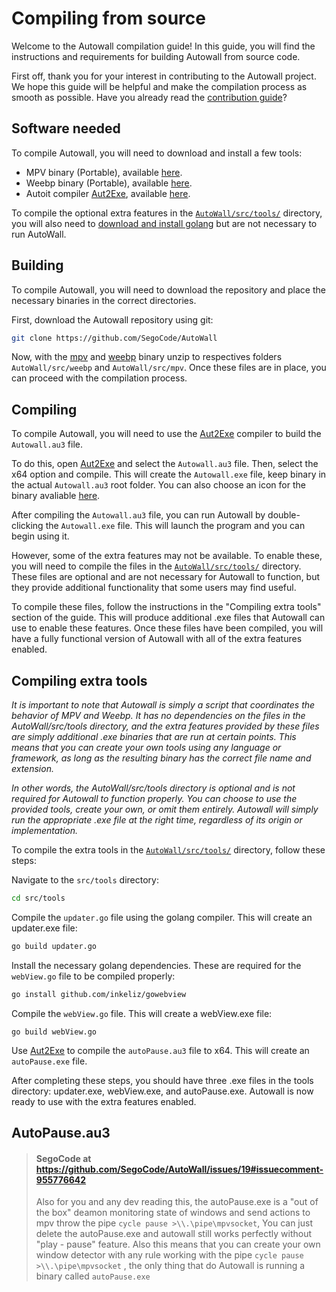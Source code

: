 
# Compiling from source

Welcome to the Autowall compilation guide! In this guide, you will find the instructions and requirements for building Autowall from source code.

First off, thank you for your interest in contributing to the Autowall project. We hope this guide will be helpful and make the compilation process as smooth as possible. Have you already read the [contribution guide](https://github.com/SegoCode/AutoWall/blob/master/CONTRIBUTING.md)? 

## Software needed

To compile Autowall, you will need to download and install a few tools:
- MPV binary (Portable), available [here](https://mpv.io/installation/).
- Weebp binary (Portable), available [here](https://github.com/Francesco149/weebp/releases).
- Autoit compiler [Aut2Exe](https://www.autoitscript.com/autoit3/docs/intro/compiler.htm), available [here](https://www.autoitscript.com/cgi-bin/getfile.pl?autoit3/autoit-v3.zip).

To compile the optional extra features in the [``AutoWall/src/tools/``](https://github.com/SegoCode/AutoWall/tree/master/src/tools) directory, you will also need to [download and install golang](https://go.dev/doc/install) but are not necessary to run AutoWall.

## Building 

To compile Autowall, you will need to download the repository and place the necessary binaries in the correct directories.

First, download the Autowall repository using git:

 ```bash
 git clone https://github.com/SegoCode/AutoWall
 ```

Now, with the [mpv](https://mpv.io/installation/) and [weebp](https://github.com/Francesco149/weebp/releases) binary unzip to respectives folders ```AutoWall/src/weebp``` and ```AutoWall/src/mpv```. Once these files are in place, you can proceed with the compilation process.

## Compiling

To compile Autowall, you will need to use the [Aut2Exe](https://www.autoitscript.com/autoit3/docs/intro/compiler.htm) compiler to build the ``Autowall.au3`` file.

To do this, open [Aut2Exe](https://www.autoitscript.com/autoit3/docs/intro/compiler.htm) and select the ``Autowall.au3`` file. Then, select the x64 option and compile. This will create the ``Autowall.exe`` file, keep binary in the actual ``Autowall.au3`` root folder. You can also choose an icon for the binary  avaliable [here](https://github.com/SegoCode/AutoWall/tree/master/media). 

After compiling the ``Autowall.au3`` file, you can run Autowall by double-clicking the ``Autowall.exe`` file. This will launch the program and you can begin using it.

However, some of the extra features may not be available. To enable these, you will need to compile the files in the [``AutoWall/src/tools/``](https://github.com/SegoCode/AutoWall/tree/master/src/tools) directory. These files are optional and are not necessary for Autowall to function, but they provide additional functionality that some users may find useful.

To compile these files, follow the instructions in the "Compiling extra tools" section of the guide. This will produce additional .exe files that Autowall can use to enable these features. Once these files have been compiled, you will have a fully functional version of Autowall with all of the extra features enabled.

## Compiling extra tools
*It is important to note that Autowall is simply a script that coordinates the behavior of MPV and Weebp. It has no dependencies on the files in the AutoWall/src/tools directory, and the extra features provided by these files are simply additional .exe binaries that are run at certain points. This means that you can create your own tools using any language or framework, as long as the resulting binary has the correct file name and extension.*

*In other words, the AutoWall/src/tools directory is optional and is not required for Autowall to function properly. You can choose to use the provided tools, create your own, or omit them entirely. Autowall will simply run the appropriate .exe file at the right time, regardless of its origin or implementation.*

To compile the extra tools in the [``AutoWall/src/tools/``](https://github.com/SegoCode/AutoWall/tree/master/src/tools) directory, follow these steps:

Navigate to the ``src/tools`` directory:
```bash
cd src/tools
```

Compile the ``updater.go`` file using the golang compiler. This will create an updater.exe file:
```bash
go build updater.go
```

Install the necessary golang dependencies. These are required for the ``webView.go`` file to be compiled properly:
```bash
go install github.com/inkeliz/gowebview 
```

Compile the ``webView.go`` file. This will create a webView.exe file:
```
go build webView.go
```

Use [Aut2Exe](https://www.autoitscript.com/autoit3/docs/intro/compiler.htm) to compile the ``autoPause.au3`` file to x64. This will create an ``autoPause.exe`` file.

After completing these steps, you should have three .exe files in the tools directory: updater.exe, webView.exe, and autoPause.exe. Autowall is now ready to use with the extra features enabled.


## AutoPause.au3
> #### SegoCode at https://github.com/SegoCode/AutoWall/issues/19#issuecomment-955776642
> Also for you and any dev reading this, the autoPause.exe is a "out of the box" deamon monitoring state of windows and send actions to mpv throw the pipe ```cycle pause >\\.\pipe\mpvsocket```, You can just delete the autoPause.exe and autowall still works perfectly without "play - pause" feature. Also this means that you can create your own window detector with any rule working with the pipe ```cycle pause >\\.\pipe\mpvsocket``` , the only thing that do Autowall is running a binary called ```autoPause.exe```


